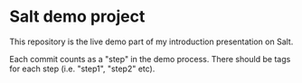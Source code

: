 # Salt demo project

This repository is the live demo part of my introduction presentation on Salt.

Each commit counts as a "step" in the demo process. There should be tags for
each step (i.e. "step1", "step2" etc).
